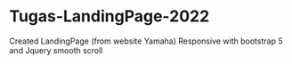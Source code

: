 # Tugas-LandingPage-2022
Created LandingPage (from website Yamaha) Responsive with bootstrap 5 and Jquery smooth scroll
